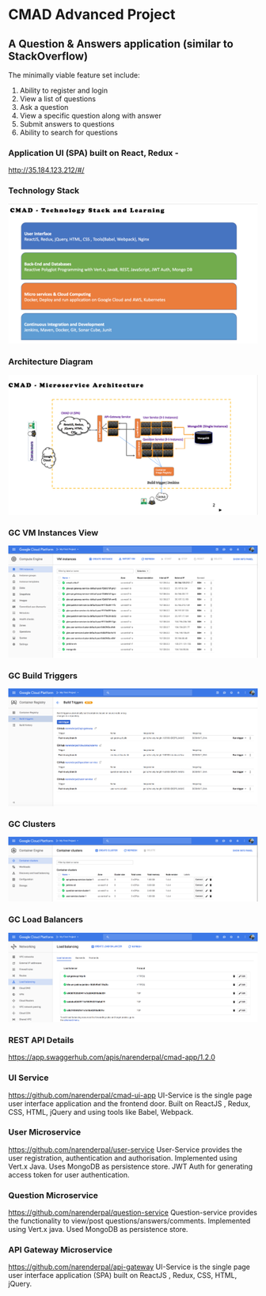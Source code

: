 # CMAD Advanced Project

## A Question & Answers application (similar to StackOverflow) 

The minimally viable feature set include:

1. Ability to register and login
2. View a list of questions
3. Ask a question
4. View a specific question along with answer
5. Submit answers to questions
6. Ability to search for questions

### Application UI (SPA) built on React, Redux - 
http://35.184.123.212/#/

### Technology Stack
![Tech stack](/docs/screenshots/tech_stack.png)

### Architecture Diagram
![Arch diag](/docs/screenshots/arch_diag.png)

### GC VM Instances View
![gc_vm_instances diag](/docs/screenshots/gc_vm_instances.png)

### GC Build Triggers
![gc_build_triggers diag](/docs/screenshots/gc_build_triggers.png)

### GC Clusters
![gc_clusters diag](/docs/screenshots/gc_clusters.png)

### GC Load Balancers
![gc_loadbalancers diag](/docs/screenshots/gc_loadbalancers.png)

### REST API Details
https://app.swaggerhub.com/apis/narenderpal/cmad-app/1.2.0

### UI Service 
https://github.com/narenderpal/cmad-ui-app
UI-Service is the single page user interface application and the frontend door. Built on ReactJS , Redux, CSS, HTML, jQuery and using tools like Babel, Webpack.

### User Microservice 
https://github.com/narenderpal/user-service
User-Service provides the user registration, authentication and authorisation. Implemented using Vert.x Java. Uses MongoDB as persistence store. JWT Auth for generating access token for user authentication. 

### Question Microservice  
https://github.com/narenderpal/question-service
Question-service provides the functionality to view/post  questions/answers/comments. Implemented using Vert.x java. Used MongoDB as persistence store. 

### API Gateway Microservice 
https://github.com/narenderpal/api-gateway
UI-Service is the single page user interface application (SPA) built on ReactJS , Redux, CSS, HTML, jQuery.



 
